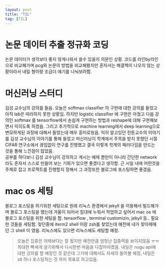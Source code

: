 ```yaml
---
layout: post
title: "TIL"
tag: [TIL]
---
```

# 논문 데이터 추출 정규화 코딩
논문 데이터가 생각보다 좋지 않게나와서 쓸수 있을지 의문인 상황.
코드를 라인by라인 으로 비교해가며 pcg와 논문의 방법을 비교해봤지만 혼자서는 해결책이 나오지 않는 상황이라서 내일 형이랑 조금더 얘기를 나눠보려함.

# 머신러닝 스터디
김성 교수님의 강의를 들음. 오늘은 softmax classifier 의 구현에 대한 강의를 들었고 아직 lab은 따라하지 못한 상황임. 하지만  logistic classifier 에 구현은 마쳤고 다음 강의인 softmax 를 tensorflow에서 손쉽게 구현하는 방법과 reshape에 대해 구현해보면서 익히도록 하겠음. 그리고 추가적으로 machine learning에서 deep learning으로 변모하게된 과정에 대해서 들었는데 매우 흥미로웠음. 익히 알고있던 힌튼교수의 이야기를 김성 교수님의 이야기를 통해 들었고 머신러닝이 학계에서 주목을 받지 못했던 시절 CIFAR 연구소에서 끊임없이 연구를 진행했고 결국 이렇게 학계의 패러다임을 만드는 것을 통해 느낀점이 많았음.
<br/>
공부를 하다보니 김성 교수님이 강의하고 계시는 예제 뿐만이 아니라 간단한 network라도 혼자서 스스로 만들어 보는 기회가 있으면 좋겠다고 생각함. 근 시일 내에 어떤것을 주제로 잡고 프로젝트를 진행할지 정해서 그 과정또한 블로그에 포스팅하면 좋겠음.
# mac os 세팅
블로그 포스팅을 하기위한 세팅으로 원래 리눅스 환경에서 jekyll 을 이용해서 빌드해가며 블로그 포스팅을 했는데 겨울이 되어서 침대에 누워서 작업하고 싶어서 mac os 에 블로그 포스팅을 위한 세팅을 함. tensorflow , terminal customizin, jekyll 등.. 필요한 것들을 세팅함. 찾던중에 iterm2 shell 이랑 zsh를 찾았는데 예전에 내가 찾아헤매던 그 shell 이 였음. 리눅스에도 있으면 리눅스에도 세팅할 예정.

>오늘은 집중은 어제보다는 잘 됬지만 예전만큼 엄청난 집중력을 보이지않음 ㅠㅠ 최대한 빡세게 살기위해서 다시한번 마음을 다잡아야겠음. 내일은 nugu api에 대한 강의를 할 예정인 것 같은데 그거에 대해서도 자세히 들어볼 예정, 내일은 stl 하나 포스팅하는 것 까지 목표로 하고있음.